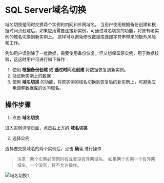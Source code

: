 # SQL Server域名切换

域名切换是同时交换两个实例的内网和外网域名。 当用户使用根据备份创建和根据时间点创建后，如果应用需要连接新实例，可通过域名切换的功能，将原有老实例的域名切换到新实例上。 这样可以避免修改数据库连接字符串带来的额外风险和工作。

 例如用户误删除了一批数据，需要使用备份恢复，但又想保留原实例，用于数据校验，这这时用户可进行如下操作：
1. 使用 **根据备份创建** 或 **通过时间点创建** 将数据恢复到新实例。
2. 验证新实例上的数据
3. 使用 **域名切换** 的功能，将原实例的域名切换到恢复后的新实例上，可避免应用调整数据库的访问域名。

## 操作步骤
1. 点击 **域名切换**

进入实例详情页面，点击右上方的 **域名切换**

2. 选择实例

选择要交换域名的两个实例后，点击 **确认** 进行操作


>注意：两个实例必须同时有或者没有外网域名。 如果两个实例一个有外网域名，一个没有，将不允许操作。

![域名切换1](../../../../../image/RDS/Exchange-DNS-2.png)
